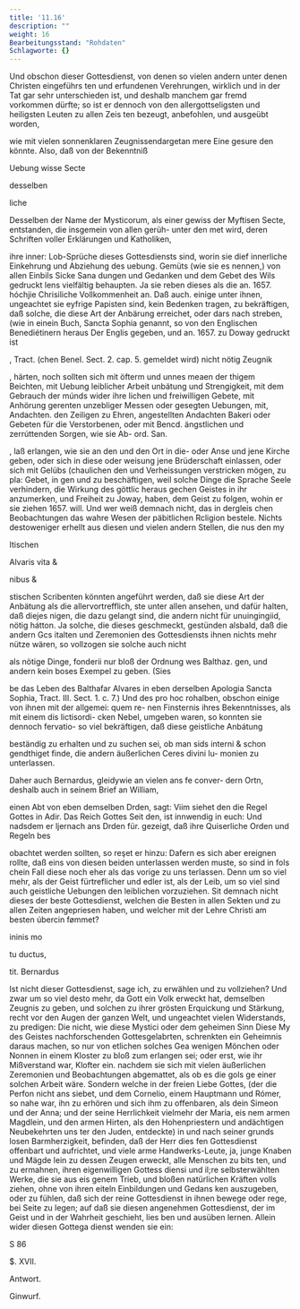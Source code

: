 ```yaml
---
title: '11.16'
description: ""
weight: 16
Bearbeitungsstand: "Rohdaten"
Schlagworte: {}
---
```

<!-- Seite 526 -->


Und obschon dieser Gottesdienst, von denen so vielen andern unter denen Christen eingeführs ten und erfundenen Verehrungen, wirklich und in der Tat gar sehr unterschieden ist, und deshalb manchem gar fremd vorkommen dürfte; so ist er dennoch von den allergottseligsten und heiligsten Leuten zu allen Zeis ten bezeugt, anbefohlen, und ausgeübt worden,

wie mit vielen sonnenklaren Zeugnissendargetan mere Eine gesure den könnte. Also, daß von der Bekenntniß

Uebung wisse Secte

desselben

liche
<!-- Seite 527 -->
Desselben der Name der Mysticorum, als einer gewiss der Myftisen Secte, entstanden, die insgemein von allen gerüh- unter den met wird, deren Schriften voller Erklärungen und Katholiken,

ihre inner: Lob-Sprüche dieses Gottesdiensts sind, worin sie dief innerliche Einkehrung und Abziehung des uebung. Gemüts (wie sie es nennen,) von allen Einbils Sicke Sana dungen und Gedanken und dem Gebet des Wils gedruckt lens vielfältig behaupten. Ja sie reben dieses als die an. 1657. hóchjie Chrisiliche Vollkommenheit an. Daß auch. einige unter ihnen, ungeachtet sie eyfrige Papisten sind, kein Bedenken tragen, zu bekräftigen, daß solche, die diese Art der Anbärung erreichet, oder dars nach streben, (wie in einein Buch, Sancta Sophia genannt, so von den Englischen Benediétinern heraus Der Englis gegeben, und an. 1657. zu Doway gedruckt ist

, Tract. (chen BeneI. Sect. 2. cap. 5. gemeldet wird) nicht nötig Zeugnik

, härten, noch sollten sich mit öfterm und unnes meaen der thigem Beichten, mit Uebung leiblicher Arbeit unbätung und Strengigkeit, mit dem Gebrauch der múnds wider ihre lichen und freiwilligen Gebete, mit Anhörung gerenten unzebliger Messen oder gesegten Uebungen, mit, Andachten. den Zeiligen zu Ehren, angestellten Andachten Bakeri oder Gebeten für die Verstorbenen, oder mit Bencd. ängstlichen und zerrúttenden Sorgen, wie sie Ab- ord. San.

, laß erlangen, wie sie an den und den Ort in die- oder Anse und jene Kirche geben, oder sich in diese oder weisung jene Brüderschaft einlassen, oder sich mit Gelübs (chaulichen den und Verheissungen verstricken mögen, zu pla: Gebet, in gen und zu beschäftigen, weil solche Dinge die Sprache Seele verhindern, die Wirkung des göttlic heraus gechen Geistes in ihr anzumerken, und Freiheit zu Joway, haben, dem Geist zu folgen, wohin er sie ziehen 1657. will. Und wer weiß demnach nicht, das in dergleis chen Beobachtungen das wahre Wesen der päbitlichen Rcligion bestele. Nichts destoweniger erhellt aus diesen und vielen andern Stellen, die nus den my

Itischen



Alvaris vita &

nibus &
<!-- Seite 528 -->
stischen Scribenten könnten angeführt werden, daß sie diese Art der Anbätung als die allervortrefflich, ste unter allen ansehen, und dafür halten, daß diejes nigen, die dazu gelangt sind, die andern nicht für unuingingiid, nötig hátton. Ja solche, die dieses geschmeckt, gestünden alsbald, daß die andern Gcs italten und Zeremonien des Gottesdiensts ihnen nichts mehr nütze wären, so vollzogen sie solche auch nicht

als nötige Dinge, fonderii nur bloß der Ordnung wes Balthaz. gen, und andern kein boses Exempel zu geben. (Sies

be das Leben des Balthafar Alvares in eben derselben Apologia Sancta Sophia, Tract. III. Sect. 1. c. 7.) Und des pro hoc rohalben, obschon einige von ihnen mit der allgemei: quem re- nen Finsternis ihres Bekenntnisses, als mit einem dis lictisordi- cken Nebel, umgeben waren, so konnten sie dennoch fervatio- so viel bekräftigen, daß diese geistliche Anbátung

beständig zu erhalten und zu suchen sei, ob man sids interni & schon gendthiget finde, die andern äußerlichen Ceres divini lu- monien zu unterlassen.

Daher auch Bernardus, gleidywie an vielen ans fe conver- dern Ortn, deshalb auch in seinem Brief an William,

einen Abt von eben demselben Drden, sagt: Viim siehet den die Regel Gottes in Adir. Das Reich Gottes Seit den, ist innwendig in euch: Und nadsdem er ljernach ans Drden für. gezeigt, daß ihre Quiserliche Orden und Regeln bes

obachtet werden sollten, so reşet er hinzu: Dafern es sich aber ereignen rollte, daß eins von diesen beiden unterlassen werden muste, so sind in fols chein Fall diese noch eher als das vorige zu uns terlassen. Denn um so viel mehr, als der Geist fürtreflicher und edler ist, als der Leib, um so viel sind auch geistliche Uebungen den leiblichen vorzuziehen. Sit demnach nicht dieses der beste Gottesdienst, welchen die Besten in allen Sekten und zu allen Zeiten angepriesen haben, und welcher mit der Lehre Christi am besten úbercin fømmet?

ininis mo

tu ductus,

tit. Bernardus
<!-- Seite 529 -->
Ist nicht dieser Gottesdienst, sage ich, zu erwählen und zu vollziehen? Und zwar um so viel desto mehr, da Gott ein Volk erweckt hat, demselben Zeugnis zu geben, und solchen zu ihrer grösten Erquickung und Stärkung, recht vor den Augen der ganzen Welt, und ungeachtet vielen Widerstands, zu predigen: Die nicht, wie diese Mystici oder dem geheimen Sinn Diese My des Geistes nachforschenden Gottesgelabrten, schrenkten ein Geheimnis daraus machen, so nur von etlichen solches Gea wenigen Mönchen oder Nonnen in einem Kloster zu bloß zum erlangen sei; oder erst, wie ihr Mißverstand war, Klofter ein. nachdem sie sich mit vielen äußerlichen Zeremonien und Beobachtungen abgemattet, als ob es die gols ge einer solchen Arbeit wäre. Sondern welche in der freien Liebe Gottes, (der die Perfon nicht ans siebet, und dem Cornelio, einem Hauptmann und Rómer, so nahe war, ihn zu erhören und sich ihm zu offenbaren, als dein Simeon und der Anna; und der seine Herrlichkeit vielmehr der Maria, eis nem armen Magdlein, und den armen Hirten, als den Hohenpriestern und andächtigen Neubekehrten uns ter den Juden, entdeckte) in und nach seiner grunds losen Barmherzigkeit, befinden, daß der Herr dies fen Gottesdienst offenbart und aufrichtet, und viele arme Handwerks-Leute, ja, junge Knaben und Mägde lein zu dessen Zeugen erweckt, alle Menschen zu bits ten, und zu ermahnen, ihren eigenwilligen Gottess diensi und il;re selbsterwählten Werke, die sie aus eis genem Trieb, und bloßen natürlichen Kräften volls ziehen, ohne von ihren eiteln Einbildungen und Gedans ken auszugeben, oder zu fühlen, daß sich der reine Gottesdienst in ihnen bewege oder rege, bei Seite zu legen; auf daß sie diesen angenehmen Gottesdienst, der im Geist und in der Wahrheit geschieht, lies ben und ausüben lernen. Allein wider diesen Gottega dienst wenden sie ein:

S 86

$. XVII.



Antwort.

Ginwurf.